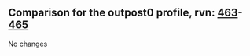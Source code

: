 ## Comparison for the outpost0 profile, rvn: [463](https://github.com/PRO100KatYT/FortniteProfileRevisions/tree/main/profiles/outpost0/463%20outpost0.json)-[465](https://github.com/PRO100KatYT/FortniteProfileRevisions/tree/main/profiles/outpost0/465%20outpost0.json)

No changes
